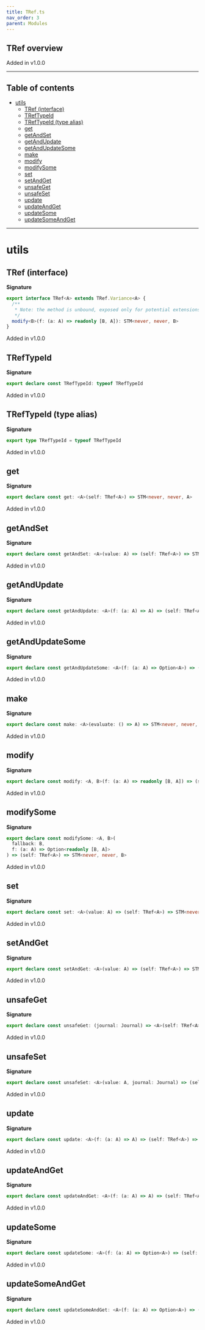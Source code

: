 ```yaml
---
title: TRef.ts
nav_order: 3
parent: Modules
---
```


## TRef overview

Added in v1.0.0

---

<h2 class="text-delta">Table of contents</h2>

- [utils](#utils)
  - [TRef (interface)](#tref-interface)
  - [TRefTypeId](#treftypeid)
  - [TRefTypeId (type alias)](#treftypeid-type-alias)
  - [get](#get)
  - [getAndSet](#getandset)
  - [getAndUpdate](#getandupdate)
  - [getAndUpdateSome](#getandupdatesome)
  - [make](#make)
  - [modify](#modify)
  - [modifySome](#modifysome)
  - [set](#set)
  - [setAndGet](#setandget)
  - [unsafeGet](#unsafeget)
  - [unsafeSet](#unsafeset)
  - [update](#update)
  - [updateAndGet](#updateandget)
  - [updateSome](#updatesome)
  - [updateSomeAndGet](#updatesomeandget)

---

# utils

## TRef (interface)

**Signature**

```ts
export interface TRef<A> extends TRef.Variance<A> {
  /**
   * Note: the method is unbound, exposed only for potential extensions.
   */
  modify<B>(f: (a: A) => readonly [B, A]): STM<never, never, B>
}
```

Added in v1.0.0

## TRefTypeId

**Signature**

```ts
export declare const TRefTypeId: typeof TRefTypeId
```

Added in v1.0.0

## TRefTypeId (type alias)

**Signature**

```ts
export type TRefTypeId = typeof TRefTypeId
```

Added in v1.0.0

## get

**Signature**

```ts
export declare const get: <A>(self: TRef<A>) => STM<never, never, A>
```

Added in v1.0.0

## getAndSet

**Signature**

```ts
export declare const getAndSet: <A>(value: A) => (self: TRef<A>) => STM<never, never, A>
```

Added in v1.0.0

## getAndUpdate

**Signature**

```ts
export declare const getAndUpdate: <A>(f: (a: A) => A) => (self: TRef<A>) => STM<never, never, A>
```

Added in v1.0.0

## getAndUpdateSome

**Signature**

```ts
export declare const getAndUpdateSome: <A>(f: (a: A) => Option<A>) => (self: TRef<A>) => STM<never, never, A>
```

Added in v1.0.0

## make

**Signature**

```ts
export declare const make: <A>(evaluate: () => A) => STM<never, never, TRef<A>>
```

Added in v1.0.0

## modify

**Signature**

```ts
export declare const modify: <A, B>(f: (a: A) => readonly [B, A]) => (self: TRef<A>) => STM<never, never, B>
```

Added in v1.0.0

## modifySome

**Signature**

```ts
export declare const modifySome: <A, B>(
  fallback: B,
  f: (a: A) => Option<readonly [B, A]>
) => (self: TRef<A>) => STM<never, never, B>
```

Added in v1.0.0

## set

**Signature**

```ts
export declare const set: <A>(value: A) => (self: TRef<A>) => STM<never, never, void>
```

Added in v1.0.0

## setAndGet

**Signature**

```ts
export declare const setAndGet: <A>(value: A) => (self: TRef<A>) => STM<never, never, A>
```

Added in v1.0.0

## unsafeGet

**Signature**

```ts
export declare const unsafeGet: (journal: Journal) => <A>(self: TRef<A>) => A
```

Added in v1.0.0

## unsafeSet

**Signature**

```ts
export declare const unsafeSet: <A>(value: A, journal: Journal) => (self: TRef<A>) => void
```

Added in v1.0.0

## update

**Signature**

```ts
export declare const update: <A>(f: (a: A) => A) => (self: TRef<A>) => STM<never, never, void>
```

Added in v1.0.0

## updateAndGet

**Signature**

```ts
export declare const updateAndGet: <A>(f: (a: A) => A) => (self: TRef<A>) => STM<never, never, A>
```

Added in v1.0.0

## updateSome

**Signature**

```ts
export declare const updateSome: <A>(f: (a: A) => Option<A>) => (self: TRef<A>) => STM<never, never, void>
```

Added in v1.0.0

## updateSomeAndGet

**Signature**

```ts
export declare const updateSomeAndGet: <A>(f: (a: A) => Option<A>) => (self: TRef<A>) => STM<never, never, A>
```

Added in v1.0.0
